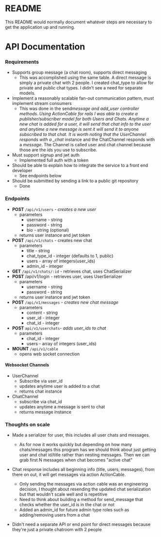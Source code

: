 # README

This README would normally document whatever steps are necessary to get the
application up and running.

# API Documentation

### Requirements

* Supports group message (a chat room), supports direct messaging
  * This was accomplished using the same table. A direct message is simply a private chat with 2 people. I created chat_type to allow for private and public chat types. I didn't see a need for separate models.
* Implement a reasonably scalable fan-out communication pattern, must implement stream consumers
  * This was done in the send*message and add_user controller methods. Using ActionCable for rails I was able to create a publisher/subscriber model for both Users and Chats. Anytime a new chat is added for a user, it will send that chat info to the user and anytime a new message is sent it will send it to anyone subscribed to that chat. It is worth noting that the UserChannel responds with a \_chat* instance and the ChatChannel responds with a _message_. The Channel is called user and chat channel because those are the ids you use to subscribe.
* Must support signup and jwt auth
  * Implemented full auth with a token
* Should be able to explain how to integrate the service to a front end developer
  * See endpoints below
* Should be submitted by sending a link to a public git repository
  * Done

### Endpoints

* **POST** `/api/v1/users` - _creates a new user_
  * parameters
    * username - string
    * password - string
    * bio - string (optional)
  * returns user instance and jwt token
* **POST** `/api/v1/chats` - creates new chat
  * parameters
    * title - string
    * chat_type_id - integer (defaults to 1, public)
    * users - array of integers(user_ids)
    * admin_id - integer
* **GET** `/api/v1/chats/:id` - retrieves chat, uses ChatSerializer
* **POST** /api/v1/login - retrieves user, uses UserSerializer
  * parameters
    * username - string
    * password - string
  * returns user instance and jwt token
* **POST** `/api/v1/messages` - _creates new chat message_
  * parameters
    * content - string
    * user_id - integer
    * chat_id - integer
* **POST** `api/v1/userchats`- _adds user_ids to chat_
  * parameters
    * chat_id - integer
    * users - array of integers (user_ids)
* **MOUNT** `/api/v1/cable`
  * opens web socket connection

#### Websocket Channels

* UserChannel
  * Subscribe via user_id
  * updates anytime user is added to a chat
  * returns chat instance
* ChatChannel
  * subscribe via chat_id
  * updates anytime a message is sent to chat
  * returns message instance

### Thoughts on scale

* Made a serializer for user, this includes all user chats and messages.

  * As for now it works quickly but depending on how many chats/messages this program has we should think about just getting user and chat id/title rather than nesting messages. Then we can grab first N messages when chat becomes "active chat"

* Chat response includes all beginning info (title, users, messages), from there on out, it will get messages via action ActionCable.
  * Only sending the messages via action cable was an engineering decision, I thought about resending the updated chat serialization but that wouldn't scale well and is repetitive
  * Need to think about building a method for send_message that checks whether the user_id is in the chat or not
  * Added an admin_id for future admin type roles such as adding/removing users from a chat
* Didn't need a separate API or end point for direct messages because they're just a private chatroom with 2 people
